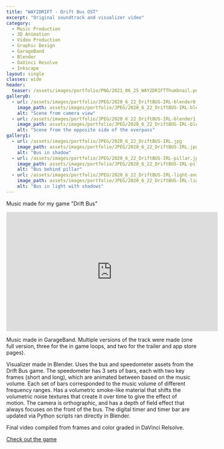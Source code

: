 ```yaml
---
title: "WAY2DRIFT - Drift Bus OST"
excerpt: "Original soundtrack and visualizer video"
category:
  - Music Production
  - 3D Animation
  - Video Production
  - Graphic Design
  - GarageBand
  - Blender
  - DaVinci Resolve
  - Inkscape
layout: single
classes: wide
header:
  teaser: /assets/images/portfolio/PNG/2021_06_25_WAY2DRIFTThumbnail.png
gallery0:
  - url: /assets/images/portfolio/JPEG/2020_6_22_DriftBUS-IRL-blender0.jpg
    image_path: assets/images/portfolio/JPEG/2020_6_22_DriftBUS-IRL-blender0.jpg
    alt: "Scene from camera view"
  - url: /assets/images/portfolio/JPEG/2020_6_22_DriftBUS-IRL-blender1.jpg
    image_path: assets/images/portfolio/JPEG/2020_6_22_DriftBUS-IRL-blender1.jpg
    alt: "Scene from the opposite side of the overpass"
gallery1:
  - url: /assets/images/portfolio/JPEG/2020_6_22_DriftBUS-IRL.jpg
    image_path: assets/images/portfolio/JPEG/2020_6_22_DriftBUS-IRL.jpg
    alt: "Bus in shadow"
  - url: /assets/images/portfolio/JPEG/2020_6_22_DriftBUS-IRL-pillar.jpg
    image_path: assets/images/portfolio/JPEG/2020_6_22_DriftBUS-IRL-pillar.jpg
    alt: "Bus behind pillar"
  - url: /assets/images/portfolio/JPEG/2020_6_22_DriftBUS-IRL-light-and-shadows.jpg
    image_path: assets/images/portfolio/JPEG/2020_6_22_DriftBUS-IRL-light-and-shadows.jpg
    alt: "Bus in light with shadows"
---
```


Music made for my game "Drift Bus"

<iframe width="560" height="315" src="https://www.youtube.com/embed/3ugWOGQr02Y" title="YouTube video player" frameborder="0" allow="accelerometer; autoplay; clipboard-write; encrypted-media; gyroscope; picture-in-picture" allowfullscreen></iframe>
<a></a>

Music made in GarageBand. Multiple versions of the track were made (one full version, three for the in game loops, and two for the trailer and app store pages).

Visualizer made in Blender. Uses the bus and speedometer assets from the Drift Bus game. The speedometer has 3 sets of bars, each with two key frames (short and long), which are animated between based on the music volume. Each set of bars corresponded to the music volume of different frequency ranges. Has a volumetric smoke-like material that shifts the volumetric noise textures that create it over time to give the effect of motion. The camera is orthographic, and has a depth of field effect that always focuses on the front of the bus. The digital timer and timer bar are updated via Python scripts ran directly in Blender.

Final video compiled from frames and color graded in DaVinci Relsolve.

[Check out the game](/mobile%20app%20development/unity/3d%20animation/video%20compositing/graphic%20design/music%20production/blender/davinci%20resolve/krita/inkscape/Drift-Bus-Game/)
